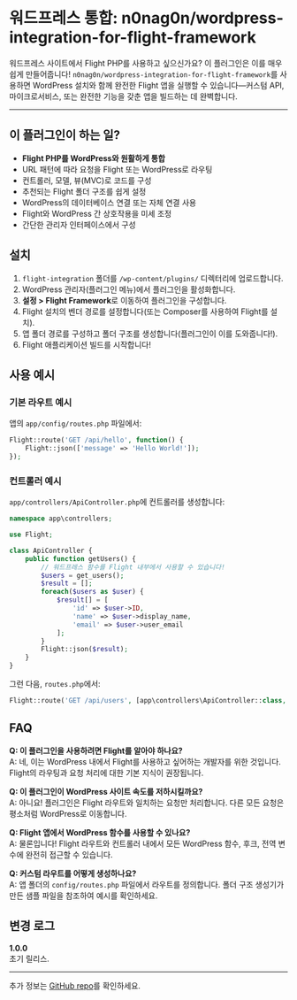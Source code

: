 # 워드프레스 통합: n0nag0n/wordpress-integration-for-flight-framework

워드프레스 사이트에서 Flight PHP를 사용하고 싶으신가요? 이 플러그인은 이를 매우 쉽게 만들어줍니다! `n0nag0n/wordpress-integration-for-flight-framework`를 사용하면 WordPress 설치와 함께 완전한 Flight 앱을 실행할 수 있습니다—커스텀 API, 마이크로서비스, 또는 완전한 기능을 갖춘 앱을 빌드하는 데 완벽합니다.

---

## 이 플러그인이 하는 일?

- **Flight PHP를 WordPress와 원활하게 통합**
- URL 패턴에 따라 요청을 Flight 또는 WordPress로 라우팅
- 컨트롤러, 모델, 뷰(MVC)로 코드를 구성
- 추천되는 Flight 폴더 구조를 쉽게 설정
- WordPress의 데이터베이스 연결 또는 자체 연결 사용
- Flight와 WordPress 간 상호작용을 미세 조정
- 간단한 관리자 인터페이스에서 구성

## 설치

1. `flight-integration` 폴더를 `/wp-content/plugins/` 디렉터리에 업로드합니다.
2. WordPress 관리자(플러그인 메뉴)에서 플러그인을 활성화합니다.
3. **설정 > Flight Framework**로 이동하여 플러그인을 구성합니다.
4. Flight 설치의 벤더 경로를 설정합니다(또는 Composer를 사용하여 Flight를 설치).
5. 앱 폴더 경로를 구성하고 폴더 구조를 생성합니다(플러그인이 이를 도와줍니다!).
6. Flight 애플리케이션 빌드를 시작합니다!

## 사용 예시

### 기본 라우트 예시
앱의 `app/config/routes.php` 파일에서:

```php
Flight::route('GET /api/hello', function() {
    Flight::json(['message' => 'Hello World!']);
});
```

### 컨트롤러 예시

`app/controllers/ApiController.php`에 컨트롤러를 생성합니다:

```php
namespace app\controllers;

use Flight;

class ApiController {
    public function getUsers() {
        // 워드프레스 함수를 Flight 내부에서 사용할 수 있습니다!
        $users = get_users();
        $result = [];
        foreach($users as $user) {
            $result[] = [
                'id' => $user->ID,
                'name' => $user->display_name,
                'email' => $user->user_email
            ];
        }
        Flight::json($result);
    }
}
```

그런 다음, `routes.php`에서:

```php
Flight::route('GET /api/users', [app\controllers\ApiController::class, 'getUsers']);
```

## FAQ

**Q: 이 플러그인을 사용하려면 Flight를 알아야 하나요?**  
A: 네, 이는 WordPress 내에서 Flight를 사용하고 싶어하는 개발자를 위한 것입니다. Flight의 라우팅과 요청 처리에 대한 기본 지식이 권장됩니다.

**Q: 이 플러그인이 WordPress 사이트 속도를 저하시킬까요?**  
A: 아니요! 플러그인은 Flight 라우트와 일치하는 요청만 처리합니다. 다른 모든 요청은 평소처럼 WordPress로 이동합니다.

**Q: Flight 앱에서 WordPress 함수를 사용할 수 있나요?**  
A: 물론입니다! Flight 라우트와 컨트롤러 내에서 모든 WordPress 함수, 후크, 전역 변수에 완전히 접근할 수 있습니다.

**Q: 커스텀 라우트를 어떻게 생성하나요?**  
A: 앱 폴더의 `config/routes.php` 파일에서 라우트를 정의합니다. 폴더 구조 생성기가 만든 샘플 파일을 참조하여 예시를 확인하세요.

## 변경 로그

**1.0.0**  
초기 릴리스.

---

추가 정보는 [GitHub repo](https://github.com/n0nag0n/wordpress-integration-for-flight-framework)를 확인하세요.